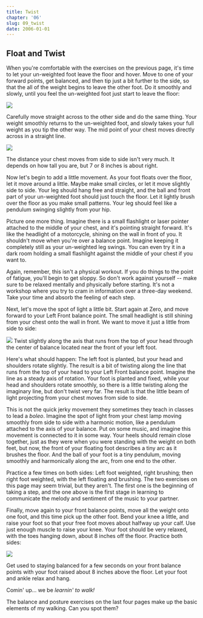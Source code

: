 ```yaml
---
title: Twist
chapter: '06'
slug: 09_twist
date: 2006-01-01
---
```


## Float and Twist

When you're comfortable with the exercises on the previous page, it's time to let your un-weighted foot leave the floor and hover. Move to one of your forward points, get balanced, and then tip just a bit further to the side, so that the all of the weight begins to leave the other foot. Do it smoothly and slowly, until you feel the un-weighted foot just start to leave the floor:

![](/6_pics/stick_man/hoverrightW.jpg)

Carefully move straight across to the other side and do the same thing. Your weight smoothly returns to the un-weighted foot, and slowly takes your full weight as you tip the other way. The mid point of your chest moves directly across in a straight line.

![](/6_pics/stick_man/tipfronleftW.jpg)

The distance your chest moves from side to side isn't very much. It depends on how tall you are, but 7 or 8 inches is about right.

Now let's begin to add a little movement. As your foot floats over the floor, let it move around a little. Maybe make small circles, or let it move slightly side to side. Your leg should hang free and straight, and the ball and front part of your un-weighted foot should just touch the floor. Let it lightly brush over the floor as you make small patterns. Your leg should feel like a pendulum swinging slightly from your hip.

Picture one more thing. Imagine there is a small flashlight or laser pointer attached to the middle of your chest, and it's pointing straight forward. It's like the headlight of a motorcycle, shining on the wall in front of you. It shouldn't move when you're over a balance point. Imagine keeping it completely still as your un-weighted leg swings. You can even try it in a dark room holding a small flashlight against the middle of your chest if you want to.

Again, remember, this isn't a physical workout. If you do things to the point of fatigue, you'll begin to get sloppy. So don't work against yourself -- make sure to be relaxed mentally and physically before starting. It's not a workshop where you try to cram in information over a three-day weekend. Take your time and absorb the feeling of each step.

Next, let's move the spot of light a little bit. Start again at Zero, and move forward to your Left Front balance point. The small headlight is still shining from your chest onto the wall in front. We want to move it just a little from side to side:

![](/6_pics/stick_man/twistLampFtLWsm.jpg)
Twist slightly along the axis that runs from the top of your head
through the center of balance located near the front of your left foot.

Here's what should happen: The left foot is planted, but your head and shoulders rotate slightly. The result is a bit of twisting along the line that runs from the top of your head to your Left Front balance point. Imagine the line as a steady axis of rotation. Your foot is planted and fixed, while your head and shoulders rotate smoothly, so there is a little twisting along the imaginary line, but don't twist very far. The result is that the little beam of light projecting from your chest moves from side to side.

This is not the quick jerky movement they sometimes they teach in classes to lead a _boleo_. Imagine the spot of light from your chest lamp moving smoothly from side to side with a harmonic motion, like a pendulum attached to the axis of your balance. Put on some music, and imagine this movement is connected to it in some way. Your heels should remain close together, just as they were when you were standing with the weight on both feet, but now, the front of your floating foot describes a tiny arc as it brushes the floor. And the ball of your foot is a tiny pendulum, moving smoothly and harmonically along the arc, from one end to the other.

Practice a few times on both sides: Left foot weighted, right brushing; then right foot weighted, with the left floating and brushing. The two exercises on this page may seem trivial, but they aren't. The first one is the beginning of taking a step, and the one above is the first stage in learning to communicate the melody and sentiment of the music to your partner.

Finally, move again to your front balance points, move all the weight onto one foot, and this time pick up the other foot. Bend your knee a little, and raise your foot so that your free foot moves about halfway up your calf. Use just enough muscle to raise your knee. Your foot should be very relaxed, with the toes hanging down, about 8 inches off the floor. Practice both sides:

![](/6_pics/stick_man/leg-upsm.jpg)

Get used to staying balanced for a few seconds on your front balance points with your foot
raised about 8 inches above the floor. Let your foot and ankle relax and hang.

Comin' up... we be _learnin' to walk!_

The balance and posture exercises on the last four pages make up
the basic elements of my walking. Can you spot them?
